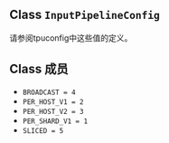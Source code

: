 

## Class  `InputPipelineConfig` 
请参阅tpuconfig中这些值的定义。

## Class 成员
-  `BROADCAST = 4`  
-  `PER_HOST_V1 = 2`  
-  `PER_HOST_V2 = 3`  
-  `PER_SHARD_V1 = 1`  
-  `SLICED = 5`  
